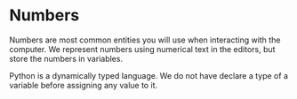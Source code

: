 # Numbers

Numbers are most common entities you will use when interacting with the computer. 
We represent numbers using numerical text in the editors, but store the numbers in variables.

Python is a dynamically typed language. We do not have declare a type of a variable before assigning any value to it.




